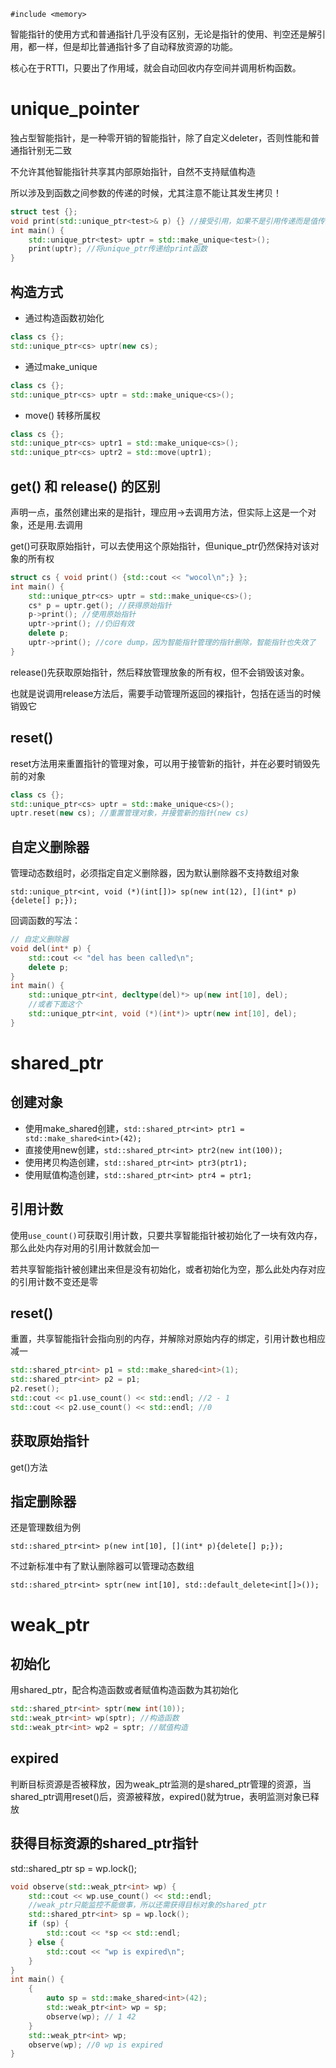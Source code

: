 `#include <memory>`

智能指针的使用方式和普通指针几乎没有区别，无论是指针的使用、判空还是解引用，都一样，但是却比普通指针多了自动释放资源的功能。

核心在于RTTI，只要出了作用域，就会自动回收内存空间并调用析构函数。

# unique_pointer

独占型智能指针，是一种零开销的智能指针，除了自定义deleter，否则性能和普通指针别无二致

不允许其他智能指针共享其内部原始指针，自然不支持赋值构造

所以涉及到函数之间参数的传递的时候，尤其注意不能让其发生拷贝！

```cpp
struct test {};
void print(std::unique_ptr<test>& p) {} //接受引用，如果不是引用传递而是值传递，就发生了拷贝行为，这在unique_ptr中是不被允许的
int main() {
    std::unique_ptr<test> uptr = std::make_unique<test>();
    print(uptr); //将unique_ptr传递给print函数
}
```

## 构造方式

- 通过构造函数初始化

```cpp
class cs {};
std::unique_ptr<cs> uptr(new cs); 
```

- 通过make_unique

```cpp
class cs {};
std::unique_ptr<cs> uptr = std::make_unique<cs>();
```

- move() 转移所属权

```cpp
class cs {};
std::unique_ptr<cs> uptr1 = std::make_unique<cs>();
std::unique_ptr<cs> uptr2 = std::move(uptr1);
```

## get() 和 release() 的区别

声明一点，虽然创建出来的是指针，理应用->去调用方法，但实际上这是一个对象，还是用.去调用

get()可获取原始指针，可以去使用这个原始指针，但unique_ptr仍然保持对该对象的所有权

```cpp
struct cs { void print() {std::cout << "wocol\n";} };
int main() {
    std::unique_ptr<cs> uptr = std::make_unique<cs>();
    cs* p = uptr.get(); //获得原始指针
    p->print(); //使用原始指针
    uptr->print(); //仍旧有效
    delete p;
    uptr->print(); //core dump，因为智能指针管理的指针删除，智能指针也失效了
}
```

release()先获取原始指针，然后释放管理放象的所有权，但不会销毁该对象。

也就是说调用release方法后，需要手动管理所返回的裸指针，包括在适当的时候销毁它

## reset()

reset方法用来重置指针的管理对象，可以用于接管新的指针，并在必要时销毁先前的对象

```cpp
class cs {};
std::unique_ptr<cs> uptr = std::make_unique<cs>();
uptr.reset(new cs); //重置管理对象，并接管新的指针(new cs)
```

## 自定义删除器

管理动态数组时，必须指定自定义删除器，因为默认删除器不支持数组对象

`std::unique_ptr<int, void (*)(int[])> sp(new int(12), [](int* p){delete[] p;});`

回调函数的写法：

```cpp
// 自定义删除器
void del(int* p) {
    std::cout << "del has been called\n";
    delete p;
}
int main() {
    std::unique_ptr<int, decltype(del)*> up(new int[10], del);
    //或者下面这个
    std::unique_ptr<int, void (*)(int*)> uptr(new int[10], del);
}
```

# shared_ptr

## 创建对象

- 使用make_shared创建，`std::shared_ptr<int> ptr1 = std::make_shared<int>(42);`
- 直接使用new创建，`std::shared_ptr<int> ptr2(new int(100));`
- 使用拷贝构造创建，`std::shared_ptr<int> ptr3(ptr1);`
- 使用赋值构造创建，`std::shared_ptr<int> ptr4 = ptr1;`

## 引用计数

使用`use_count()`可获取引用计数，只要共享智能指针被初始化了一块有效内存，那么此处内存对用的引用计数就会加一

若共享智能指针被创建出来但是没有初始化，或者初始化为空，那么此处内存对应的引用计数不变还是零

## reset()

重置，共享智能指针会指向别的内存，并解除对原始内存的绑定，引用计数也相应减一

```cpp
std::shared_ptr<int> p1 = std::make_shared<int>(1);
std::shared_ptr<int> p2 = p1;
p2.reset();
std::cout << p1.use_count() << std::endl; //2 - 1
std::cout << p2.use_count() << std::endl; //0
```

## 获取原始指针

get()方法

## 指定删除器

还是管理数组为例

`std::shared_ptr<int> p(new int[10], [](int* p){delete[] p;});`

不过新标准中有了默认删除器可以管理动态数组

`std::shared_ptr<int> sptr(new int[10], std::default_delete<int[]>());`

# weak_ptr

## 初始化

用shared_ptr，配合构造函数或者赋值构造函数为其初始化

```cpp
std::shared_ptr<int> sptr(new int(10));
std::weak_ptr<int> wp(sptr); //构造函数
std::weak_ptr<int> wp2 = sptr; //赋值构造
```

## expired

判断目标资源是否被释放，因为weak_ptr监测的是shared_ptr管理的资源，当shared_ptr调用reset()后，资源被释放，expired()就为true，表明监测对象已释放

## 获得目标资源的shared_ptr指针

std::shared_ptr<int> sp = wp.lock();

```cpp
void observe(std::weak_ptr<int> wp) {
    std::cout << wp.use_count() << std::endl;
    //weak_ptr只能监控不能做事，所以还需获得目标对象的shared_ptr
    std::shared_ptr<int> sp = wp.lock();
    if (sp) {
        std::cout << *sp << std::endl;
    } else {
        std::cout << "wp is expired\n";
    }
}
int main() {
    {
        auto sp = std::make_shared<int>(42);
        std::weak_ptr<int> wp = sp;
        observe(wp); // 1 42
    }
    std::weak_ptr<int> wp;
    observe(wp); //0 wp is expired
}
```
